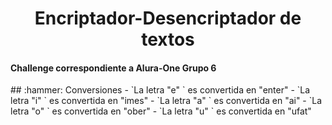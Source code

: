 <h1 align="center">Encriptador-Desencriptador de textos</h1>
<h4>Challenge correspondiente a Alura-One Grupo 6</h4>
## :hammer: Conversiones
- `La letra "e" ` es convertida en "enter"
- `La letra "i" ` es convertida en "imes"
- `La letra "a" ` es convertida en "ai"
- `La letra "o" ` es convertida en "ober"
- `La letra "u" ` es convertida en "ufat"
